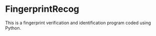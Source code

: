 # FingerprintRecog
This is a fingerprint verification and identification program coded using Python.
